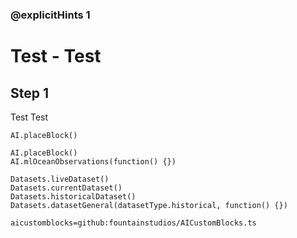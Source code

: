 ### @explicitHints 1

# Test - Test

## Step 1
Test Test 

```template
AI.placeBlock()
```

```ghost
AI.placeBlock()
AI.mlOceanObservations(function() {})

Datasets.liveDataset()
Datasets.currentDataset()
Datasets.historicalDataset()
Datasets.datasetGeneral(datasetType.historical, function() {})
```

```package
aicustomblocks=github:fountainstudios/AICustomBlocks.ts
```
